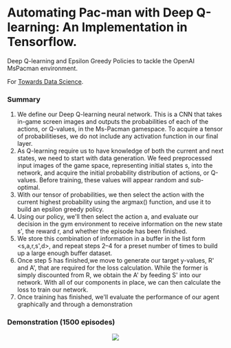 # Automating Pac-man with Deep Q-learning: An Implementation in Tensorflow.
Deep Q-learning and Epsilon Greedy Policies to tackle the OpenAI MsPacman environment.

For [Towards Data Science](https://towardsdatascience.com/automating-pac-man-with-deep-q-learning-an-implementation-in-tensorflow-ca08e9891d9c).

### Summary

1. We define our Deep Q-learning neural network. This is a CNN that takes in-game screen images and outputs the probabilities of each of the actions, or Q-values, in the Ms-Pacman gamespace. To acquire a tensor of probabilitieses, we do not include any activation function in our final layer.
2. As Q-learning require us to have knowledge of both the current and next states, we need to start with data generation. We feed preprocessed input images of the game space, representing initial states s, into the network, and acquire the initial probability distribution of actions, or Q-values. Before training, these values will appear random and sub-optimal.
3. With our tensor of probabilities, we then select the action with the current highest probability using the argmax() function, and use it to build an epsilon greedy policy.
4. Using our policy, we'll then select the action a, and evaluate our decision in the gym environment to receive information on the new state s', the reward r, and whether the episode has been finished.
5. We store this combination of information in a buffer in the list form <s,a,r,s',d>, and repeat steps 2–4 for a preset number of times to build up a large enough buffer dataset.
6. Once step 5 has finished,we move to generate our target y-values, R' and A', that are required for the loss calculation. While the former is simply discounted from R, we obtain the A' by feeding S' into our network.
With all of our components in place, we can then calculate the loss to train our network.
7. Once training has finished, we'll evaluate the performance of our agent graphically and through a demonstration

### Demonstration (1500 episodes)
<p align="center">
  <img width="" height="" src="https://media.giphy.com/media/L4SwDa2US0wCi7O8Hk/giphy.gif">
</p>

